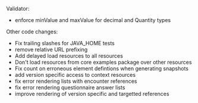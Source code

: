 Validator:
* enforce minValue and maxValue for decimal and Quantity types

Other code changes:
* Fix trailing slashes for JAVA_HOME tests
* remove relative URL prefixing
* Add delayed load resources to all resources
* Don't load resources from core examples package over other resources 
* Fix count on erroneous element defintions when generating snapshots
* add version specific access to context resources
* fix error rendering lists with encounter references
* fix error rendering questionnaire answer lists
* improve rendering of version specific and targetted references
